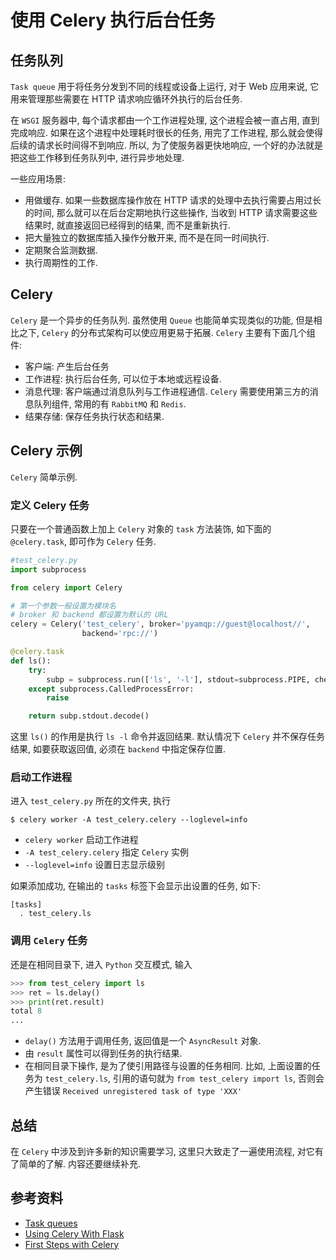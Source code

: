 # 使用 Celery 执行后台任务
## 任务队列
`Task queue` 用于将任务分发到不同的线程或设备上运行, 对于 Web 应用来说, 它用来管理那些需要在 HTTP 请求响应循环外执行的后台任务.

在 `WSGI` 服务器中, 每个请求都由一个工作进程处理, 这个进程会被一直占用, 直到完成响应. 如果在这个进程中处理耗时很长的任务, 用完了工作进程, 那么就会使得后续的请求长时间得不到响应. 所以, 为了使服务器更快地响应, 一个好的办法就是把这些工作移到任务队列中, 进行异步地处理.

一些应用场景:
- 用做缓存. 如果一些数据库操作放在 HTTP 请求的处理中去执行需要占用过长的时间, 那么就可以在后台定期地执行这些操作, 当收到 HTTP 请求需要这些结果时, 就直接返回已经得到的结果, 而不是重新执行.
- 把大量独立的数据库插入操作分散开来, 而不是在同一时间执行.
- 定期聚合监测数据.
- 执行周期性的工作.

## Celery
`Celery` 是一个异步的任务队列. 虽然使用 `Queue` 也能简单实现类似的功能, 但是相比之下, `Celery` 的分布式架构可以使应用更易于拓展. `Celery` 主要有下面几个组件:
- 客户端: 产生后台任务
- 工作进程: 执行后台任务, 可以位于本地或远程设备.
- 消息代理: 客户端通过消息队列与工作进程通信. `Celery` 需要使用第三方的消息队列组件, 常用的有 `RabbitMQ` 和 `Redis`.
- 结果存储: 保存任务执行状态和结果.

## Celery 示例
`Celery` 简单示例.

### 定义 Celery 任务
只要在一个普通函数上加上 `Celery` 对象的 `task` 方法装饰, 如下面的 `@celery.task`, 即可作为 `Celery` 任务.
```python
#test_celery.py
import subprocess

from celery import Celery

# 第一个参数一般设置为模块名
# broker 和 backend 都设置为默认的 URL
celery = Celery('test_celery', broker='pyamqp://guest@localhost//',
                backend='rpc://')

@celery.task
def ls():
    try:
        subp = subprocess.run(['ls', '-l'], stdout=subprocess.PIPE, check=True)
    except subprocess.CalledProcessError:
        raise

    return subp.stdout.decode()
```
这里 `ls()` 的作用是执行 `ls -l` 命令并返回结果. 默认情况下 `Celery` 并不保存任务结果, 如要获取返回值, 必须在 `backend` 中指定保存位置.

### 启动工作进程
进入 `test_celery.py` 所在的文件夹, 执行
```
$ celery worker -A test_celery.celery --loglevel=info
```
- `celery worker` 启动工作进程
- `-A test_celery.celery` 指定 `Celery` 实例
- `--loglevel=info` 设置日志显示级别

如果添加成功, 在输出的 `tasks` 标签下会显示出设置的任务, 如下:
```
[tasks]
  . test_celery.ls
```

### 调用 `Celery` 任务
还是在相同目录下, 进入 `Python` 交互模式, 输入
```python
>>> from test_celery import ls
>>> ret = ls.delay()
>>> print(ret.result)
total 8
...
```
- `delay()` 方法用于调用任务, 返回值是一个 `AsyncResult` 对象.
- 由 `result` 属性可以得到任务的执行结果.
- 在相同目录下操作, 是为了使引用路径与设置的任务相同. 比如, 上面设置的任务为 `test_celery.ls`, 引用的语句就为 `from test_celery import ls`, 否则会产生错误 `Received unregistered task of type 'XXX'`

## 总结
在 `Celery` 中涉及到许多新的知识需要学习, 这里只大致走了一遍使用流程, 对它有了简单的了解. 内容还要继续补充.

## 参考资料
- [Task queues](https://www.fullstackpython.com/task-queues.html)
- [Using Celery With Flask](https://blog.miguelgrinberg.com/post/using-celery-with-flask)
- [First Steps with Celery](http://docs.celeryproject.org/en/latest/getting-started/first-steps-with-celery.html)
